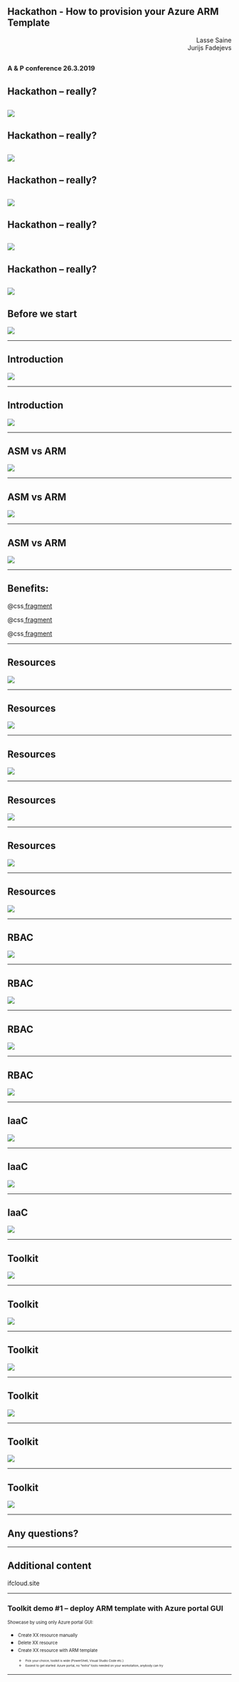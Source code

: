 
## Hackathon - How to provision your Azure ARM Template

<div style="text-align: right"> Lasse Saine </div>

<div style="text-align: right"> Jurijs Fadejevs </div>

<sub><sup>A & P conference 26.3.2019</sup></sub>
---
## Hackathon – really?
![](assets/img/hack_00.png)
---
## Hackathon – really?
![](assets/img/hack_01.png)
---
## Hackathon – really?
![](assets/img/hack_02.png)
---
## Hackathon – really?
![](assets/img/hack_03.png)
---
## Hackathon – really?
![](assets/img/hack_04.png)
---

## Before we start
![](assets/img/before_we_start.png)

---
## Introduction

![](assets/img/start_00.png)


---

## Introduction

![](assets/img/start_01.png)

---

## ASM vs ARM

![](assets/img/era_00.png)

---

## ASM vs ARM

![](assets/img/era_01.png)

---

## ASM vs ARM

![](assets/img/era_02.png)

---
## Benefits:

@css[ fragment ](Resources)

@css[ fragment ](RBAC)

@css[ fragment ](IaaC)

---

## Resources
![](assets/img/res_00.png)

---

## Resources
![](assets/img/res_01.png)

---

## Resources
![](assets/img/res_02.png)

---

## Resources
![](assets/img/res_03.png)

---

## Resources
![](assets/img/res_04.png)

---

## Resources
![](assets/img/res_05.png)

---

## RBAC
![](assets/img/rbac.png)

---


## RBAC
![](assets/img/rbac_00.png)

---


## RBAC
![](assets/img/rbac_01.png)

---

## RBAC
![](assets/img/rbac_02.png)

---


## IaaC
![](assets/img/decl_00.png)

---


## IaaC
![](assets/img/decl_01.png)

---
## IaaC
![](assets/img/decl_02.png)

---
## Toolkit
![](assets/img/arm_00.png)

---

## Toolkit
![](assets/img/arm_01.png)

---

## Toolkit
![](assets/img/arm_02.png)

---

## Toolkit
![](assets/img/arm_03.png)

---

## Toolkit
![](assets/img/arm_04.png)

---

## Toolkit
![](assets/img/arm_05.png)

---

## Any questions?
---

## Additional content
ifcloud.site

---

### Toolkit demo #1 – deploy ARM template with Azure portal GUI

<sub><sup>Showcase by using only Azure portal GUI:
* <sub><sup>Create XX resource manually
* <sub><sup>Delete XX resource
* <sub><sup>Create XX resource with ARM template
  * <sub><sup>Pick your choice, toolkit is wide (PowerShell, Visual Studio Code etc.)
  * <sub><sup>Easiest to get started: Azure portal, no ”extra” tools needed on your workstation, anybody can try
</sup></sub>

---
